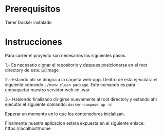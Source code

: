 # Prerequisitos
Tener Docker instalado

# Instrucciones
Para correr el proyecto son necesarios los siguientes pasos. 

1.- Es necesario clonar el repositorio y despues posicionarse en el root directory de este.
![image](https://github.com/giraffeman123/tech-interview-xaldigital/assets/36062624/2a5e93a3-dcdd-4ba1-a25e-ab020490cb6b)

2.- Estando ahi se dirigira a la carpeta web-app. 
Dentro de esta ejecutara el siguiente comando ```./mvnw clean package```. Este comando es para empaquetar nuestro servidor web en .war. 

3.- Habiendo finalizado dirigirse nuevamente al root directory y estando ahi ejecutar el siguiente comando: ```docker-compose up -d```

Esperar un momento en lo que los contenedores inicializan. 

Finalmente nuestra aplicacion estara expuesta en el siguiente enlace: https://localhost/home
